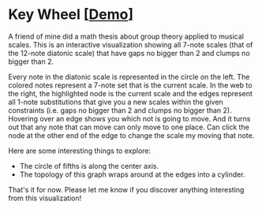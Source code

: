 # Key Wheel [[Demo](https://ccorcos.github.io/key-wheel/)]

A friend of mine did a math thesis about group theory applied to musical scales.
This is an interactive visualization showing all 7-note scales (that of the
12-note diatonic scale) that have gaps no bigger than 2 and clumps no bigger
than 2.

Every note in the diatonic scale is represented in the circle on the left. The
colored notes represent a 7-note set that is the current scale. In the web to
the right, the highlighted node is the current scale and the edges represent all
1-note substitutions that give you a new scales within the given constraints
(i.e. gaps no bigger than 2 and clumps no bigger than 2). Hovering over an edge
shows you which not is going to move. And it turns out that any note that can
move can only move to one place. Can click the node at the other end of the edge
to change the scale my moving that note.

Here are some interesting things to explore:

* The circle of fifths is along the center axis.
* The topology of this graph wraps around at the edges into a cylinder.

That's it for now. Please let me know if you discover anything interesting from
this visualization!
